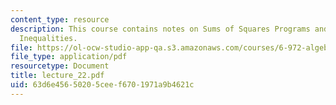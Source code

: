 ```yaml
---
content_type: resource
description: This course contains notes on Sums of Squares Programs and Polynomial
  Inequalities.
file: https://ol-ocw-studio-app-qa.s3.amazonaws.com/courses/6-972-algebraic-techniques-and-semidefinite-optimization-spring-2006/63d6e45650205ceef6701971a9b4621c_lecture_22.pdf
file_type: application/pdf
resourcetype: Document
title: lecture_22.pdf
uid: 63d6e456-5020-5cee-f670-1971a9b4621c
---
```

